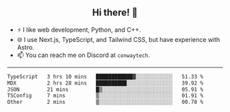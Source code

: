 <h2 align="center">Hi there! 👋</h2>

- ⚡ I like web development, Python, and C++.
- 🌐 I use Next.js, TypeScript, and Tailwind CSS, but have experience with Astro.
- 📫 You can reach me on Discord at <code>conwaytech</code>.

***

<!--START_SECTION:waka-->

```txt
TypeScript   3 hrs 10 mins   ████████████▓░░░░░░░░░░░░   51.33 %
MDX          2 hrs 28 mins   ██████████░░░░░░░░░░░░░░░   39.92 %
JSON         21 mins         █▒░░░░░░░░░░░░░░░░░░░░░░░   05.91 %
TSConfig     7 mins          ▒░░░░░░░░░░░░░░░░░░░░░░░░   01.91 %
Other        2 mins          ▒░░░░░░░░░░░░░░░░░░░░░░░░   00.78 %
```

<!--END_SECTION:waka-->
